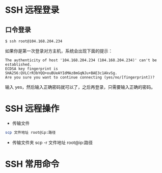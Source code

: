 # SSH 远程登录

## 口令登录

```shell
$ ssh root@104.168.204.234
```

如果你是第一次登录对方主机，系统会出现下面的提示：

```shell
The authenticity of host '104.168.204.234 (104.168.204.234)' can't be established.
ECDSA key fingerprint is SHA256:QVLCrR3bYQQ+ouBUeAYIdMAz8mGqNJu+BAE3c1AkvSg.
Are you sure you want to continue connecting (yes/no/[fingerprint])?
```

输入 yes，然后输入正确密码就可以了，之后再登录，只需要输入正确的密码。

# SSH 远程操作

- 传输文件

```bash
scp 文件地址 root@ip:路径
```

- 传输文件夹
  scp -r 文件地址 root@ip:路径

# SSH 常用命令
